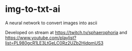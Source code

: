 # img-to-txt-ai

A neural network to convert images into ascii

Developed on stream at https://twitch.tv/sphaerophoria and
https://www.youtube.com/playlist?list=PL980gcR1LE3LtGeLC0Rz2UZb2HidpmUS3
